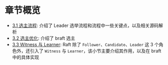 章节概览
===

* [3.1 选主流程](3.1/election.md): 介绍了 Leader 选举流程和流程中一些关键点，以及相关源码解析
* [3.2 选主优化](3.2/optimization.md): 介绍了 braft 选主
* [3.3 Witness 与 Learner](3.3/witness_learner.md): Raft 除了 `Follower`、`Candidate`、`Leader` 这 3 个角色外，还引入了 `Witness` 与 `Learner`，该小节主要介绍其作用，以及在 braft 中的具体实现

